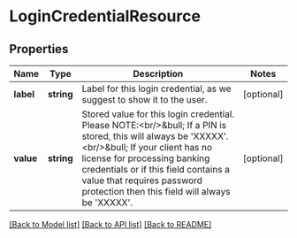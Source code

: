 # LoginCredentialResource

## Properties
Name | Type | Description | Notes
------------ | ------------- | ------------- | -------------
**label** | **string** | Label for this login credential, as we suggest to show it to the user. | [optional] 
**value** | **string** | Stored value for this login credential. Please NOTE:&lt;br/&gt;&amp;bull; If a PIN is stored, this will always be &#39;XXXXX&#39;.&lt;br/&gt;&amp;bull; If your client has no license for processing banking credentials or if this field contains a value that requires password protection then this field will always be &#39;XXXXX&#39;. | [optional] 

[[Back to Model list]](../README.md#documentation-for-models) [[Back to API list]](../README.md#documentation-for-api-endpoints) [[Back to README]](../README.md)


